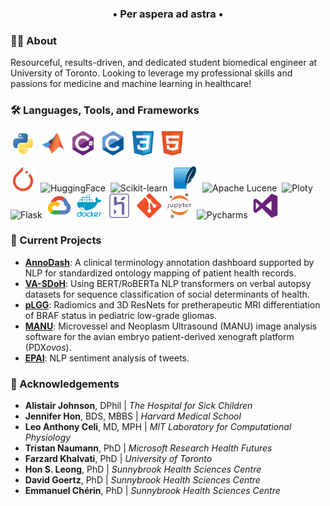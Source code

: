 <!---
justin13601/justin13601 is a ✨ special ✨ repository because its `README.md` (this file) appears on your GitHub profile.
You can click the Preview link to take a look at your changes.
--->

<!-- <div id="header" align="center">
<picture>
  <source media="(prefers-color-scheme: dark)" srcset="https://readme-typing-svg.demolab.com?font=Ubuntu&size=28&duration=4000&pause=1000&color=F7883F&center=true&vCenter=true&width=800&lines=Hi+there%2C+welcome+to+my+Github!;I'm+a+biomedical+engineer+at+the+University+of+Toronto.;I'm+passionate+about+machine+learning+%26+healthcare!;Thanks+for+stopping+by+%3A)"/>
  <img src="https://readme-typing-svg.demolab.com?font=Ubuntu&size=28&duration=4000&pause=1000&color=F7883F&center=true&vCenter=true&width=800&lines=Hi+there%2C+welcome+to+my+Github!;I'm+a+biomedical+engineer+at+the+University+of+Toronto.;I'm+passionate+about+machine+learning+%26+healthcare!;Thanks+for+stopping+by+%3A)"/>
</picture>
</div> -->
  
<!-- Social badges section -->
<!-- Badges with custom icons - https://github.com/DenverCoder1/custom-icon-badges -->
<!-- View counter - https://github.com/DenverCoder1/Simple-View-Counter -->
<!-- <p align="center">
  <a href="https://www.linkedin.com/in/justin13601/">
    <img alt="My LinkedIn" title="My LinkedIn" src="https://custom-icon-badges.demolab.com/badge/LinkedIn-blue?style=for-the-badge&logo=linkedin&logoColor=white"/></a>
  <a href="https://github.com/justin13601?tab=repositories">
    <img alt="My Repos" title="My Repos" src="https://custom-icon-badges.demolab.com/badge/-My%20Repos-55960c?style=for-the-badge&logoColor=white&logo=repo"/></a> 
  <a href="https://flowcv.me/justinxu">
    <img alt="My Site" title="My Site" src="https://custom-icon-badges.demolab.com/badge/Justin%20Xu-E4405F?style=for-the-badge&logo=home&logoColor=white"/></a> 
  <a href="https://www.toronto.ca/">
    <img alt="My Location" title="My Location" src="https://custom-icon-badges.demolab.com/badge/Toronto-Canada-a10096?style=for-the-badge&logo=location&logoColor=white&labelColor=purple"/></a> 
</p> -->

<h3 align="center">
  • Per aspera ad astra •
</h3>


### :man_technologist: About 
Resourceful, results-driven, and dedicated student biomedical engineer at University of Toronto. Looking to leverage my professional skills and passions for medicine and machine learning in healthcare!

### :hammer_and_wrench: Languages, Tools, and Frameworks
<div>
  <img src="https://github.com/devicons/devicon/blob/master/icons/python/python-original.svg" title="Python" alt="Python" width="40" height="40"/>&nbsp;
  <img src="https://github.com/devicons/devicon/blob/master/icons/matlab/matlab-original.svg" title="MATLAB" alt="MATLAB" width="40" height="40"/>&nbsp;
  <img src="https://github.com/devicons/devicon/blob/master/icons/csharp/csharp-original.svg" title="C#" alt="C#" width="40" height="40"/>&nbsp;
  <img src="https://github.com/devicons/devicon/blob/master/icons/c/c-original.svg" title="C" alt="C" width="40" height="40"/>&nbsp;
  <img src="https://github.com/devicons/devicon/blob/master/icons/css3/css3-original.svg" title="CSS" alt="CSS" width="40" height="40"/>&nbsp;
  <img src="https://github.com/devicons/devicon/blob/master/icons/html5/html5-original.svg" title="HTML" alt="HTML" width="40" height="40"/>&nbsp;
 
  <img src="https://github.com/devicons/devicon/blob/master/icons/pytorch/pytorch-original.svg" title="PyTorch" alt="PyTorch" width="40" height="40"/>&nbsp;
  <img src="https://i.imgur.com/OmVOr8g.png" title="HuggingFace" alt="HuggingFace" width="40" height="40"/>&nbsp;
  <img src="https://i.imgur.com/vRQ2peq.png" title="Scikit-learn" alt="Scikit-learn" width="40"/>&nbsp;
  <img src="https://github.com/devicons/devicon/blob/master/icons/sqlite/sqlite-original.svg" title="SQLite" alt="SQLite" width="40" height="40"/>&nbsp;
  <img src="https://i.imgur.com/GE5M96N.png" title="Apache Lucene" alt="Apache Lucene" width="40" height="35"/>&nbsp;
  <img src="https://www.vectorlogo.zone/logos/plot_ly/plot_ly-icon.svg" title="Plotly" alt="Ploty" width="40" height="40"/>&nbsp;
  <img src="https://i.imgur.com/vcAmO24.png" title="Flask" alt="Flask" width="40" height="40"/>&nbsp;
  <img src="https://github.com/devicons/devicon/blob/master/icons/googlecloud/googlecloud-original.svg" title="Google Cloud Platform" alt="Google Cloud Platform" width="40" height="40"/>&nbsp;
  <img src="https://github.com/devicons/devicon/blob/master/icons/docker/docker-plain-wordmark.svg" title="Docker" alt="Docker" width="40" height="40"/>&nbsp;
  <img src="https://github.com/devicons/devicon/blob/master/icons/heroku/heroku-original.svg" title="Heroku" alt="Heroku" width="40" height="40"/>&nbsp;
  <img src="https://github.com/devicons/devicon/blob/master/icons/git/git-original.svg" title="Git" alt="Git" width="40" height="40"/>&nbsp;
  <img src="https://github.com/devicons/devicon/blob/master/icons/jupyter/jupyter-original-wordmark.svg" title="Jupyter" alt="Jupyter" width="40" height="40"/>&nbsp;
  <img src="https://upload.wikimedia.org/wikipedia/commons/thumb/1/1d/PyCharm_Icon.svg/2048px-PyCharm_Icon.svg.png" title="Pycharms" alt="Pycharms" width="40" height="40"/>&nbsp;
  <img src="https://github.com/devicons/devicon/blob/master/icons/visualstudio/visualstudio-plain.svg" title="VisualStudio" alt="VisualStudio" width="40" height="40"/>&nbsp;
</div>

### :seedling: Current Projects
  * [**AnnoDash**](https://github.com/justin13601/AnnoDash/): A clinical terminology annotation dashboard supported by NLP for standardized ontology mapping of patient health records.
  * [**VA-SDoH**](https://colab.research.google.com/drive/1lADjaxRdIlXg0R983rQE8bgf1Ic2xZdQ?usp=sharing): Using BERT/RoBERTa NLP transformers on verbal autopsy datasets for sequence classification of social determinants of health.
  * [**pLGG**](https://github.com/justin13601/pLGG_Fusion_Net): Radiomics and 3D ResNets for pretherapeutic MRI differentiation of BRAF status in pediatric low-grade gliomas.
  * [**MANU**](https://github.com/justin13601/pLGG_Fusion_Net): Microvessel and Neoplasm Ultrasound (MANU) image analysis software for the avian embryo patient-derived xenograft platform (PDX*ovos*).
  * [**EPAI**](https://github.com/AngelinaZhai/epai-sentiment-of-tweets): NLP sentiment analysis of tweets.

### :handshake: Acknowledgements
  * **Alistair Johnson**, DPhil | *The Hospital for Sick Children*
  * **Jennifer Hon**, BDS, MBBS | *Harvard Medical School*
  * **Leo Anthony Celi**, MD, MPH | *MIT Laboratory for Computational Physiology*
  * **Tristan Naumann**, PhD | *Microsoft Research Health Futures*
  * **Farzard Khalvati**, PhD | *University of Toronto*
  * **Hon S. Leong**, PhD | *Sunnybrook Health Sciences Centre*
  * **David Goertz**, PhD | *Sunnybrook Health Sciences Centre*
  * **Emmanuel Chérin**, PhD | *Sunnybrook Health Sciences Centre*
